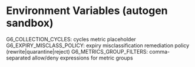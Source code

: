 # Environment Variables (autogen sandbox)
G6_COLLECTION_CYCLES: cycles metric placeholder
G6_EXPIRY_MISCLASS_POLICY: expiry misclassification remediation policy (rewrite|quarantine|reject)
G6_METRICS_GROUP_FILTERS: comma-separated allow/deny expressions for metric groups
